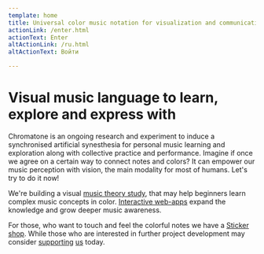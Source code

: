 ```yaml
---
template: home
title: Universal color music notation for visualization and communication
actionLink: /enter.html
actionText: Enter
altActionLink: /ru.html
altActionText: Войти

---
```


<client-only>
<chroma-flower />
</client-only>

# Visual music language to learn, explore and express with

Chromatone is an ongoing research and experiment to induce a synchronised artificial synesthesia for personal music learning and exploration along with collective practice and performance. Imagine if once we agree on a certain way to connect notes and colors? It can empower our music perception with vision, the main modality for most of humans. Let's try to do it now!

We're building a visual [music theory study](./theory/index.md), that may help beginners learn complex music concepts in color. [Interactive web-apps](./practice/index.md) expand the knowledge and grow deeper music awareness. 

For those, who want to touch and feel the colorful notes we have a [Sticker shop](./shop/index.md). While those who are interested in further project development may consider [supporting](./support/index.md) [us](contacts/author/index.md) today.

